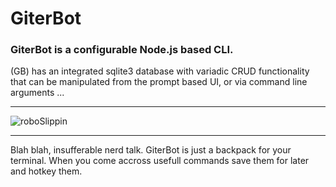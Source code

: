 # GiterBot

### GiterBot is a configurable Node.js based CLI.  
(GB) has an integrated sqlite3 database with variadic CRUD functionality that can be manipulated from the prompt based UI, or via command line arguments ...

---

![roboSlippin](https://user-images.githubusercontent.com/81054931/177869660-9719b9a7-1a91-4204-ab8c-f6ab17b1bbb6.gif)

---

Blah blah, insufferable nerd talk. 
GiterBot is just a backpack for your terminal.  When you come accross usefull commands save them for later and hotkey them.




